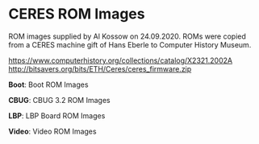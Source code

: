 # CERES ROM Images

ROM images supplied by Al Kossow on 24.09.2020. ROMs were copied from a CERES machine gift of Hans Eberle to Computer History Museum.

https://www.computerhistory.org/collections/catalog/X2321.2002A
http://bitsavers.org/bits/ETH/Ceres/ceres_firmware.zip

**Boot**: Boot ROM Images

**CBUG**: CBUG 3.2 ROM Images

**LBP**: LBP Board ROM Images

**Video**: Video ROM Images
